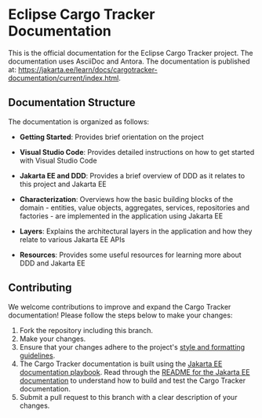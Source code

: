# Eclipse Cargo Tracker Documentation

This is the official documentation for the Eclipse Cargo Tracker project.
The documentation uses AsciiDoc and Antora. The documentation is published at: https://jakarta.ee/learn/docs/cargotracker-documentation/current/index.html.

## Documentation Structure

The documentation is organized as follows:

- **Getting Started**: Provides brief orientation on the project

- **Visual Studio Code**: Provides detailed instructions on how to get started
  with Visual Studio Code

- **Jakarta EE and DDD**: Provides a brief overview of DDD as it relates to
  this project and Jakarta EE

- **Characterization**: Overviews how the basic building blocks of the domain - entities, value objects, aggregates, services, repositories and factories - are implemented in the application using Jakarta EE

- **Layers**: Explains the architectural layers in the application and how they
  relate to various Jakarta EE APIs

- **Resources**: Provides some useful resources for learning more about DDD
  and Jakarta EE

## Contributing

We welcome contributions to improve and expand the Cargo Tracker documentation!
Please follow the steps below to make your changes:

1. Fork the repository including this branch.
2. Make your changes.
3. Ensure that your changes adhere to the project's [style and formatting
   guidelines](STYLE_GUIDE.adoc).
4. The Cargo Tracker documentation is built using the
   [Jakarta EE documentation playbook](https://github.com/jakartaee/jakartaee-documentation/blob/main/antora-playbook.yml). Read through the
   [README for the Jakarta EE documentation](https://github.com/jakartaee/jakartaee-documentation/blob/main/README.md) to understand how to build and test the Cargo Tracker documentation.
5. Submit a pull request to this branch with a clear description of your changes.
